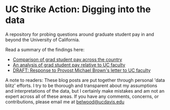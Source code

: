# UC Strike Action: Digging into the data  

A repository for probing questions around graduate student pay in and beyond the University of California.  

Read a summary of the findings here:  
* [Comparison of grad student pay across the country](https://bit.ly/3TEZ2Jd)  
* [An analysis of grad student pay relative to UC faculty](http://bit.ly/3Gn7A3u)  
* [DRAFT: Response to Provost Michael Brown's letter to UC faculty](https://liza-wood.github.io/response-to-provost-brown.html)

A note to readers: These blog posts are put together through personal 'data blitz' efforts. I try to be thorough and transparent about my assumptions and interpretations of the data, but I certainly make mistakes and am not an expert across all of these areas. If you have any comments, concerns, or contributions, please email me at belwood@ucdavis.edu  